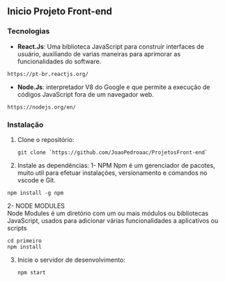 ## Inicio Projeto Front-end

### Tecnologias

- **React.Js**: Uma biblioteca JavaScript para construir interfaces de usuário, auxiliando de varias maneiras para aprimorar as funcionalidades do software.
```
https://pt-br.reactjs.org/
```
- **Node.Js**: interpretador V8 do Google e que permite a execução de códigos JavaScript fora de um navegador web.
```
https://nodejs.org/en/
```
  
### Instalação

1. Clone o repositório:
   ```
   git clone `https://github.com/JoaoPedroaac/ProjetosFront-end`
   ```
2. Instale as dependências:
   1- NPM 
 Npm é um gerenciador de pacotes, muito util para efetuar instalações, versionamento e comandos no vscode e Git.
  ```   
  npm install -g npm
  ```  
   2- NODE MODULES  
 Node Modules é um diretório com um ou mais módulos ou bibliotecas JavaScript, usados para adicionar várias funcionalidades a aplicativos ou scripts
  ```
  cd primeiro
  npm install
  ```
3. Inicie o servidor de desenvolvimento:
   ```
   npm start
   ```
